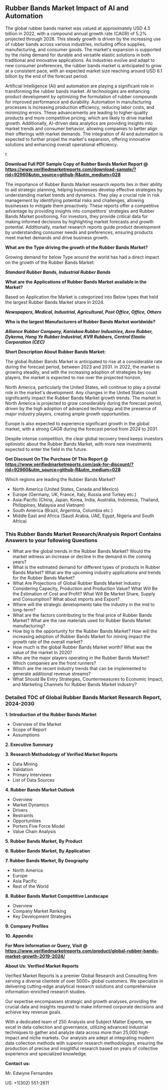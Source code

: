 <h2>Rubber Bands Market Impact of AI and Automation</h2><p>The global rubber bands market was valued at approximately USD 4.5 billion in 2022, with a compound annual growth rate (CAGR) of 5.2% projected through 2028. This steady growth is driven by the increasing use of rubber bands across various industries, including office supplies, manufacturing, and consumer goods. The market's expansion is supported by the rising demand for durable and versatile elastic solutions in both traditional and innovative applications. As industries evolve and adapt to new consumer preferences, the rubber bands market is anticipated to grow at a consistent pace, with an expected market size reaching around USD 6.1 billion by the end of the forecast period.</p><p>Artificial Intelligence (AI) and automation are playing a significant role in transforming the rubber bands market. AI technologies are enhancing product development by optimizing the formulation of rubber compounds for improved performance and durability. Automation in manufacturing processes is increasing production efficiency, reducing labor costs, and minimizing errors. These advancements are leading to higher-quality products and more competitive pricing, which are likely to drive market growth. Additionally, AI-driven data analytics are providing insights into market trends and consumer behavior, allowing companies to better align their offerings with market demands. The integration of AI and automation is expected to further propel the market's expansion, offering innovative solutions and enhancing overall operational efficiency.</p>t</p><p id="" class=""><strong>Download Full PDF Sample Copy of Rubber Bands Market Report @ <a href="https://www.verifiedmarketreports.com/download-sample/?rid=92960&utm_source=github-R&utm_medium=028" target="_blank">https://www.verifiedmarketreports.com/download-sample/?rid=92960&utm_source=github-R&utm_medium=028</a></strong></p><p>The importance of&nbsp;Rubber Bands Market research reports lies in their ability to aid strategic planning, helping businesses develop effective strategies by understanding market trends and dynamics. They play a crucial role in risk management by identifying potential risks and challenges, allowing businesses to mitigate them proactively. These reports offer a competitive advantage by providing insights into competitors' strategies and Rubber Bands Market positioning. For investors, they provide critical data for making informed decisions by highlighting market forecasts and growth potential. Additionally, market research reports guide product development by understanding consumer needs and preferences, ensuring products meet market demands and drive business growth.</p><p><strong>What are the&nbsp;Type driving the growth of the Rubber Bands Market?</strong></p><p id="" class="">Growing demand for below Type around the world has had a direct impact on the growth of the Rubber Bands Market:</p><em><strong>Standard Rubber Bands, Industrial Rubber Bands</strong></em></p><strong>What are the&nbsp;Applications&nbsp;of Rubber Bands Market available in the Market?</strong></p><p id="" class="">Based on Application the Market is categorized into Below types that held the largest Rubber Bands Market share In 2024.</p><em><strong>Newspapers, Medical, Industrial, Agricultural, Post Office, Office, Others</strong></em></p><strong>Who is the largest Manufacturers of Rubber Bands Market worldwide?</strong></p><p><em><strong>Alliance Rubber Company, Kaniskaa Rubber Industries, Aero Rubber, Dykema, Hong Ye Rubber Industrial, KVR Rubbers, Central Elastic Corporation (CEC)</strong></em></p><p id="" class=""><strong>Short Description About Rubber Bands Market:</strong></p><p>The global Rubber Bands Market is anticipated to rise at a considerable rate during the forecast period, between 2023 and 2031. In 2022, the market is growing steadily, and with the increasing adoption of strategies by key players, the market is expected to rise over the projected horizon.</p><p>North America, particularly the United States, will continue to play a pivotal role in the market's development. Any changes in the United States could significantly impact the Rubber Bands Market growth trends. The market in North America is projected to grow considerably during the forecast period, driven by the high adoption of advanced technology and the presence of major industry players, creating ample growth opportunities.</p><p>Europe is also expected to experience significant growth in the global market, with a strong CAGR during the forecast period from 2024 to 2031.</p><p>Despite intense competition, the clear global recovery trend keeps investors optimistic about the Rubber Bands Market, with more new investments expected to enter the field in the future.</p><p id="" class=""><strong>Get Discount On The Purchase Of This Report @ <a href="https://www.verifiedmarketreports.com/ask-for-discount/?rid=92960&utm_source=github-R&utm_medium=028" target="_blank">https://www.verifiedmarketreports.com/ask-for-discount/?rid=92960&utm_source=github-R&utm_medium=028</a></strong></p>Which regions are leading the Rubber Bands Market?</p><ul><li>North America (United States, Canada and Mexico)</li><li>Europe (Germany, UK, France, Italy, Russia and Turkey etc.)</li><li>Asia-Pacific (China, Japan, Korea, India, Australia, Indonesia, Thailand, Philippines, Malaysia and Vietnam)</li><li>South America (Brazil, Argentina, Columbia etc.)</li><li>Middle East and Africa (Saudi Arabia, UAE, Egypt, Nigeria and South Africa)</li></ul><h3 id="" class="">This Rubber Bands Market Research/Analysis Report Contains Answers to your following Questions</h3><ul><li>What are the global trends in the Rubber Bands Market? Would the market witness an increase or decline in the demand in the coming years?</li><li>What is the estimated demand for different types of products in Rubber Bands Market? What are the upcoming industry applications and trends for the Rubber Bands Market?</li><li>What Are Projections of Global Rubber Bands Market Industry Considering Capacity, Production and Production Value? What Will Be the Estimation of Cost and Profit? What Will Be Market Share, Supply and Consumption? What about imports and Export?</li><li>Where will the strategic developments take the industry in the mid to long-term?</li><li>What are the factors contributing to the final price of Rubber Bands Market? What are the raw materials used for Rubber Bands Market manufacturing?</li><li>How big is the opportunity for the Rubber Bands Market? How will the increasing adoption of Rubber Bands Market for mining impact the growth rate of the overall market?</li><li>How much is the global Rubber Bands Market worth? What was the value of the market In 2020?</li><li>Who are the major players operating in the Rubber Bands Market? Which companies are the front runners?</li><li>Which are the recent industry trends that can be implemented to generate additional revenue streams?</li><li>What Should Be Entry Strategies, Countermeasures to Economic Impact, and Marketing Channels for Rubber Bands Market Industry?</li></ul><h3 id="" class="">Detailed TOC of Global Rubber Bands Market Research Report, 2024-2030</h3><p id="" class=""><strong>1. Introduction of the Rubber Bands Market</strong></p><ul><li>Overview of the Market</li><li>Scope of Report</li><li>Assumptions</li></ul><p id="" class=""><strong>2. Executive Summary</strong></p><p id="" class=""><strong>3. Research Methodology of Verified Market Reports</strong></p><ul><li>Data Mining</li><li>Validation</li><li>Primary Interviews</li><li>List of Data Sources</li></ul><p id="" class=""><strong>4. Rubber Bands Market Outlook</strong></p><ul><li>Overview</li><li>Market Dynamics</li><li>Drivers</li><li>Restraints</li><li>Opportunities</li><li>Porters Five Force Model</li><li>Value Chain Analysis</li></ul><p id="" class=""><strong>5. Rubber Bands Market, By Product</strong></p><p id="" class=""><strong>6. Rubber Bands Market, By Application</strong></p><p id="" class=""><strong>7. Rubber Bands Market, By Geography</strong></p><ul><li>North America</li><li>Europe</li><li>Asia Pacific</li><li>Rest of the World</li></ul><p id="" class=""><strong>8. Rubber Bands Market Competitive Landscape</strong></p><ul><li>Overview</li><li>Company Market Ranking</li><li>Key Development Strategies</li></ul><p id="" class=""><strong>9. Company Profiles</strong></p><p id="" class=""><strong>10. Appendix</strong></p><p id="" class=""><strong>For More Information or Query, Visit @ <a href="https://www.verifiedmarketreports.com/product/global-rubber-bands-market-growth-2019-2024/" target="_blank">https://www.verifiedmarketreports.com/product/global-rubber-bands-market-growth-2019-2024/</a></strong></p><p id="" class=""><strong>About Us: Verified Market Reports</strong></p><p id="" class="">Verified Market Reports is a premier Global Research and Consulting firm serving a diverse clientele of over 5000+ global customers. We specialize in delivering cutting-edge analytical research solutions and comprehensive information-enriched research studies.</p><p id="" class="">Our expertise encompasses strategic and growth analyses, providing the crucial data and insights required to make informed corporate decisions and achieve key revenue goals.</p><p id="" class="">With a dedicated team of 250 Analysts and Subject Matter Experts, we excel in data collection and governance, utilizing advanced industrial techniques to gather and analyze data across more than 25,000 high-impact and niche markets. Our analysts are adept at integrating modern data collection methods with superior research methodologies, ensuring the production of precise and insightful research based on years of collective experience and specialized knowledge.</p><p id="" class=""><strong>Contact us:</strong></p><p id="" class="">Mr. Edwyne Fernandes</p><p id="" class="">US: +1(302) 551-2611</p>